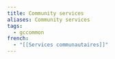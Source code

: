```yaml
---
title: Community services
aliases: Community services
tags:
  - gccommon
french:
  - "[[Services communautaires]]"
---
```

